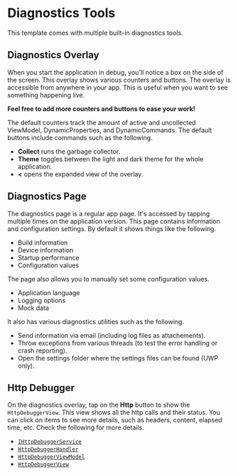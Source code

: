 # Diagnostics Tools

This template comes with multiple built-in diagnostics tools.

## Diagnostics Overlay
When you start the application in debug, you'll notice a box on the side of the screen.
This overlay shows various counters and buttons.
The overlay is accessible from anywhere in your app.
This is useful when you want to see something happening live.

**Feel free to add more counters and buttons to ease your work!**

The default counters track the amount of active and uncollected ViewModel, DynamicProperties, and DynamicCommands.
The default buttons include commands such as the following.
- **Collect** runs the garbage collector.
- **Theme** toggles between the light and dark theme for the whole application.
- **<** opens the expanded view of the overlay.

## Diagnostics Page
The diagnostics page is a regular app page.
It's accessed by tapping multiple times on the application version.
This page contains information and configuration settings.
By default it shows things like the following.
- Build information
- Device information
- Startup performance
- Configuration values

The page also allows you to manually set some configuration values.
- Application language
- Logging options
- Mock data

It also has various diagnostics utilities such as the following.
- Send information via email (including log files as attachements).
- Throw exceptions from various threads (to test the error handling or crash reporting).
- Open the settings folder where the settings files can be found (UWP only).

## Http Debugger

On the diagnostics overlay, tap on the **Http** button to show the `HttpDebuggerView`.
This view shows all the http calls and their status.
You can click on items to see more details, such as headers, content, elapsed time, etc.
Check the following for more details.
- [`IHttpDebuggerService`](..\src\app\ApplicationTemplate.Client\Framework\HttpDebugger\IHttpDebuggerService.cs)
- [`HttpDebuggerHandler`](..\src\app\ApplicationTemplate.Client\Framework\HttpDebugger\HttpDebuggerHandler.cs)
- [`HttpDebuggerViewModel`](..\src\app\ApplicationTemplate.Presentation\ViewModels\Diagnostics\HttpDebugger\HttpDebuggerViewModel.cs)
- [`HttpDebuggerView`](..\src\app\ApplicationTemplate.UWP\Views\Content\Diagnostics\HttpDebuggerView.xaml)